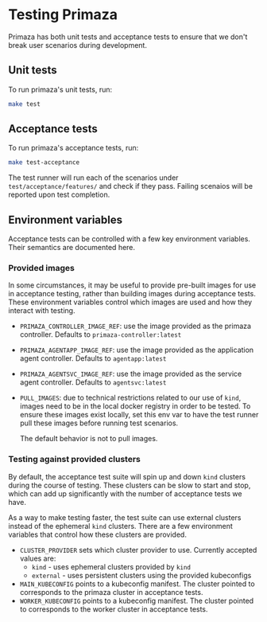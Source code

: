 # Testing Primaza

Primaza has both unit tests and acceptance tests to ensure that we don't break
user scenarios during development.

## Unit tests

To run primaza's unit tests, run:
```bash
make test
```

## Acceptance tests

To run primaza's acceptance tests, run:
```bash
make test-acceptance
```

The test runner will run each of the scenarios under
`test/acceptance/features/` and check if they pass.
Failing scenaios will be reported upon test completion.

## Environment variables

Acceptance tests can be controlled with a few key environment variables.
Their semantics are documented here.

### Provided images

In some circumstances, it may be useful to provide pre-built images for use in
acceptance testing, rather than building images during acceptance tests.
These environment variables control which images are used and how they interact
with testing.

- `PRIMAZA_CONTROLLER_IMAGE_REF`: use the image provided as the primaza controller.
  Defaults to `primaza-controller:latest`
- `PRIMAZA_AGENTAPP_IMAGE_REF`: use the image provided as the application agent controller.
  Defaults to `agentapp:latest`
- `PRIMAZA_AGENTSVC_IMAGE_REF`: use the image provided as the service agent
  controller.  Defaults to `agentsvc:latest`
- `PULL_IMAGES`: due to technical restrictions related to our use of `kind`,
  images need to be in the local docker registry in order to be tested.
  To ensure these images exist locally, set this env var to have the test
  runner pull these images before running test scenarios.

  The default behavior is not to pull images.

### Testing against provided clusters

By default, the acceptance test suite will spin up and down `kind` clusters during the course of testing.
These clusters can be slow to start and stop, which can add up significantly with the number of acceptance tests we have.

As a way to make testing faster, the test suite can use external clusters instead of the ephemeral `kind` clusters.
There are a few environment variables that control how these clusters are provided.

- `CLUSTER_PROVIDER` sets which cluster provider to use.  Currently accepted values are:
    - `kind` - uses ephemeral clusters provided by `kind`
    - `external` - uses persistent clusters using the provided kubeconfigs
- `MAIN_KUBECONFIG` points to a kubeconfig manifest.  The cluster pointed to
  corresponds to the primaza cluster in acceptance tests.
- `WORKER_KUBECONFIG` points to a kubeconfig manifest.  The cluster pointed to
  corresponds to the worker cluster in acceptance tests.
